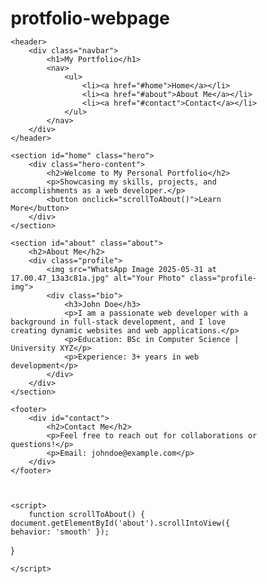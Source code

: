 # protfolio-webpage
<!DOCTYPE html>
<html lang="en">
<head>
    <meta charset="UTF-8">
    <meta name="viewport" content="width=device-width, initial-scale=1.0">
    <title>Personal Portfolio</title>
</head>
<body>
    <style>
        * {
    margin: 0;
    padding: 0;
    box-sizing: border-box;
}

body {
    font-family: Arial, sans-serif;
    line-height: 1.6;
    background-color: #2C2C2C;
    color: #fff;
}

header {
    background-color: #1A1A1A;
    padding: 20px;
    text-align: center;
}

header .navbar h1 {
    color: #f5a623;
    font-size: 2.5em;
}

header nav ul {
    list-style-type: none;
    padding: 0;
}

header nav ul li {
    display: inline;
    margin: 0 15px;
}

header nav ul li a {
    color: #fff;
    text-decoration: none;
    font-size: 1.2em;
}

.hero {
    background-color: #6a1b9a;
    text-align: center;
    padding: 100px 20px;
}

.hero h2 {
    font-size: 3em;
    margin-bottom: 20px;
}

.hero p {
    font-size: 1.5em;
    margin-bottom: 30px;
}

.hero button {
    background-color: #f5a623;
    color: #fff;
    padding: 10px 20px;
    font-size: 1.2em;
    border: none;
    cursor: pointer;
}

.hero button:hover {
    background-color: #e59414;
}

.about {
    background-color: #3C3C3C;
    padding: 60px 20px;
    text-align: center;
}

.about h2 {
    font-size: 2.5em;
    margin-bottom: 40px;
}

.profile {
    display: flex;
    justify-content: center;
    align-items: center;
    gap: 30px;
}

.profile-img {
    width: 200px;
    height: 200px;
    border-radius: 50%;
}

.bio {
    text-align: left;
    max-width: 600px;
}

.bio h3 {
    font-size: 2em;
    margin-bottom: 10px;
}

.bio p {
    font-size: 1.2em;
    margin-bottom: 10px;
}

footer {
    background-color: #1A1A1A;
    text-align: center;
    padding: 40px 20px;
}

footer h2 {
    font-size: 2em;
    margin-bottom: 20px;
}

footer p {
    font-size: 1.2em;
}
    </style>

    <header>
        <div class="navbar">
            <h1>My Portfolio</h1>
            <nav>
                <ul>
                    <li><a href="#home">Home</a></li>
                    <li><a href="#about">About Me</a></li>
                    <li><a href="#contact">Contact</a></li>
                </ul>
            </nav>
        </div>
    </header>

    <section id="home" class="hero">
        <div class="hero-content">
            <h2>Welcome to My Personal Portfolio</h2>
            <p>Showcasing my skills, projects, and accomplishments as a web developer.</p>
            <button onclick="scrollToAbout()">Learn More</button>
        </div>
    </section>

    <section id="about" class="about">
        <h2>About Me</h2>
        <div class="profile">
            <img src="WhatsApp Image 2025-05-31 at 17.00.47_13a3c81a.jpg" alt="Your Photo" class="profile-img">
            <div class="bio">
                <h3>John Doe</h3>
                <p>I am a passionate web developer with a background in full-stack development, and I love creating dynamic websites and web applications.</p>
                <p>Education: BSc in Computer Science | University XYZ</p>
                <p>Experience: 3+ years in web development</p>
            </div>
        </div>
    </section>

    <footer>
        <div id="contact">
            <h2>Contact Me</h2>
            <p>Feel free to reach out for collaborations or questions!</p>
            <p>Email: johndoe@example.com</p>
        </div>
    </footer>



    <script>
        function scrollToAbout() {
    document.getElementById('about').scrollIntoView({ behavior: 'smooth' });
}


    </script>
</body>
</html>
